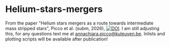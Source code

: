 # Helium-stars-mergers
From the paper "Helium stars mergers as a route towards intermediate mass stripped stars", Picco et al. (subm, 2026), [![DOI](https://zenodo.org/badge/1081800585.svg)](https://doi.org/10.5281/zenodo.17424084).
I am still adjusting this, for any questions text me at annachiara.picco@kuleuven.be.
Inlists and plotting scripts will be available after publication!
